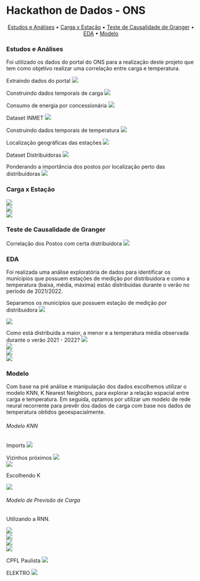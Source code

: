 # Hackathon de Dados - ONS

<p align="center">
  <a href="#Estudos e Análises">Estudos e Análises</a> •
  <a href="#Carga x Estação">Carga x Estação</a> •
  <a href="#Teste de Causalidade de Granger">Teste de Causalidade de Granger</a> •
  <a href="#EDA">EDA</a> •
  <a href="#Modelo">Modelo</a>
</p>


### Estudos e Análises

Foi utilizado os dados do portal do ONS para a realização deste projeto que tem como objetivo realizar uma correlação entre carga e temperatura.

Extraindo dados do portal 
<img src="https://github.com/gpd38/desafioShaweeDatathONS/blob/main/codigo/print/01-estudo-analise.png"/><br>

Construindo dados temporais de carga
<img src="https://github.com/gpd38/desafioShaweeDatathONS/blob/main/codigo/print/02-estudo-analise.png"/><br>

Consumo de energia por concessionária
<img src="https://github.com/gpd38/desafioShaweeDatathONS/blob/main/codigo/print/03-estudo-analise.png"/><br>

Dataset INMET
<img src="https://github.com/gpd38/desafioShaweeDatathONS/blob/main/codigo/print/04-estudo-analise.png"/><br>

Construindo dados temporais de temperatura
<img src="https://github.com/gpd38/desafioShaweeDatathONS/blob/main/codigo/print/05-estudo-analise.png"/><br>

Localização geográficas das estações
<img src="https://github.com/gpd38/desafioShaweeDatathONS/blob/main/codigo/print/06-estudo-analise.png"/><br>

Dataset Distribuídoras
<img src="https://github.com/gpd38/desafioShaweeDatathONS/blob/main/codigo/print/07-estudo-analise.png"/><br>

Ponderando a importância dos postos por localização perto das distribuídoras
<img src="https://github.com/gpd38/desafioShaweeDatathONS/blob/main/codigo/print/08-estudo-analise.png"/><br>

### Carga x Estação

<img src="https://github.com/gpd38/desafioShaweeDatathONS/blob/main/codigo/print/01-carga-estacao.png"/><br>
<img src="https://github.com/gpd38/desafioShaweeDatathONS/blob/main/codigo/print/02-carga-estacao.png"/><br>
<img src="https://github.com/gpd38/desafioShaweeDatathONS/blob/main/codigo/print/03-carga-estacao.png"/><br>

### Teste de Causalidade de Granger

Correlação dos Postos com certa distribuidora
<img src="https://github.com/gpd38/desafioShaweeDatathONS/blob/main/codigo/print/01-teste-causalidade.png"/><br>

### EDA

Foi realizada uma análise exploratória de dados para identificar os munícipios que possuem estações de medição por distribuidora e como a temperatura (baixa, média, máxima) estão distribuídas durante o verão no período de 2021/2022.

Separamos os municipios que possuem estação de medição por distribuidora
<img src="https://github.com/gpd38/desafioShaweeDatathONS/blob/main/codigo/print/01-eda.png"/><br>

<img src="https://github.com/gpd38/desafioShaweeDatathONS/blob/main/codigo/print/02-eda.png"/><br>

Como está distribuída a maior, a menor e a temperatura média observada durante o verão 2021 - 2022?
<img src="https://github.com/gpd38/desafioShaweeDatathONS/blob/main/codigo/print/03-eda.png"/><br>
<img src="https://github.com/gpd38/desafioShaweeDatathONS/blob/main/codigo/print/04-eda.png"/><br>
<img src="https://github.com/gpd38/desafioShaweeDatathONS/blob/main/codigo/print/05-eda.png"/><br>
<img src="https://github.com/gpd38/desafioShaweeDatathONS/blob/main/codigo/print/06-eda.png"/><br>

### Modelo

Com base na pré análise e manipulação dos dados escolhemos utilizar o modelo KNN, K Nearest Neighbors, para explorar a relação espacial entre carga e temperatura. Em seguida, optamos por utilizar um modelo de rede neural recorrente para prevêr dos dados de carga com base nos dados de temperatura obtidos geoespacialmente.

###### Modelo KNN

Imports
<img src="https://github.com/gpd38/desafioShaweeDatathONS/blob/main/codigo/print/01-modelo.png"/><br>

Vizinhos próximos
<img src="https://github.com/gpd38/desafioShaweeDatathONS/blob/main/codigo/print/02-modelo.png"/><br>
<img src="https://github.com/gpd38/desafioShaweeDatathONS/blob/main/codigo/print/03-modelo.png"/><br>

Escolhendo K

<img src="https://github.com/gpd38/desafioShaweeDatathONS/blob/main/codigo/print/04-modelo.png"/><br>

###### Modelo de Previsão de Carga

Utilizando a RNN.

<img src="https://github.com/gpd38/desafioShaweeDatathONS/blob/main/codigo/print/05-modelo.png"/><br>
<img src="https://github.com/gpd38/desafioShaweeDatathONS/blob/main/codigo/print/06-modelo.png"/><br>
<img src="https://github.com/gpd38/desafioShaweeDatathONS/blob/main/codigo/print/07-modelo.png"/><br>
<img src="https://github.com/gpd38/desafioShaweeDatathONS/blob/main/codigo/print/08-modelo.png"/><br>

CPFL Paulista
<img src="https://github.com/gpd38/desafioShaweeDatathONS/blob/main/codigo/print/09-modelo.png"/><br>

ELEKTRO
<img src="https://github.com/gpd38/desafioShaweeDatathONS/blob/main/codigo/print/10-modelo.png"/><br>